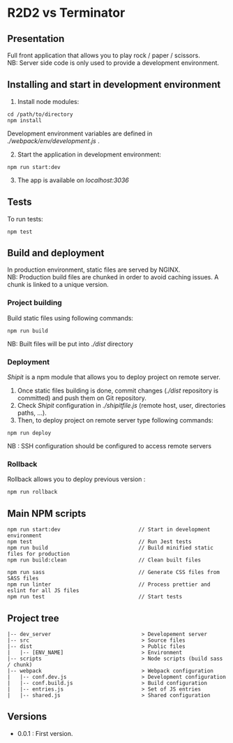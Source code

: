 # R2D2 vs Terminator

## Presentation

Full front application that allows you to play rock / paper / scissors. </br>
NB: Server side code is only used to provide a development environment.

## Installing and start in development environment

1. Install node modules:

```
cd /path/to/directory
npm install
```
Development environment variables are defined in _./webpack/env/development.js_ .

2. Start the application in development environment:

```
npm run start:dev
```

3. The app is available on _localhost:3036_

## Tests

To run tests:

```
npm test
```

## Build and deployment

In production environment, static files are served by NGINX.</br>
NB: Production build files are chunked in order to avoid caching issues. A chunk is linked to a unique version.</br>


### Project building

Build static files using following commands:

```
npm run build
```

NB: Built files will be put into _./dist_ directory

### Deployment

_Shipit_ is a npm module that allows you to deploy project on remote server.   

1. Once static files building is done, commit changes (_./dist_ repository is committed) and push them on Git repository.
2. Check _Shipit_ configuration in _./shipitfile.js_  (remote host, user, directories paths, ...).
3. Then, to deploy project on remote server type following commands:

```
npm run deploy
```

NB : SSH configuration should be configured to access remote servers

### Rollback

Rollback allows you to deploy previous version :

```
npm run rollback
```

## Main NPM scripts

```
npm run start:dev                         // Start in development environment
npm test                                  // Run Jest tests
npm run build                             // Build minified static files for production
npm run build:clean                       // Clean built files

npm run sass                              // Generate CSS files from SASS files
npm run linter                            // Process prettier and eslint for all JS files
npm run test                              // Start tests
```

## Project tree

```
|-- dev_server                             > Developement server
|-- src                                    > Source files
|-- dist                                   > Public files
|   |-- [ENV_NAME]                         > Environment
|-- scripts                                > Node scripts (build sass / chunk)
|-- webpack                                > Webpack configuration
|   |-- conf.dev.js                        > Development configuration
|   |-- conf.build.js                      > Build configuration
|   |-- entries.js                         > Set of JS entries
|   |-- shared.js                          > Shared configuration
```

## Versions
* 0.0.1 : First version.

